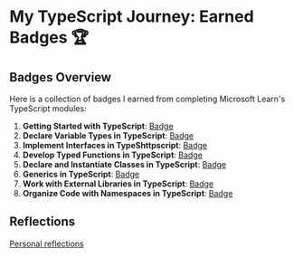 # My TypeScript Journey: Earned Badges 🏆

## Badges Overview

Here is a collection of badges I earned from completing Microsoft Learn's TypeScript modules:

1. **Getting Started with TypeScript**: [Badge](https://learn.microsoft.com/api/achievements/share/en-us/letanatol-9076/9NSWEHPU?sharingId=9C72D232746C588C)
2. **Declare Variable Types in TypeScript**: [Badge](https://learn.microsoft.com/api/achievements/share/en-us/letanatol-9076/WACAES9N?sharingId=9C72D232746C588C)
3. **Implement Interfaces in TypeShttpscript**: [Badge](https://learn.microsoft.com/api/achievements/share/en-us/letanatol-9076/8R6RB6DW?sharingId=9C72D232746C588C)
4. **Develop Typed Functions in TypeScript**: [Badge](https://learn.microsoft.com/api/achievements/share/en-us/letanatol-9076/WACAJC8N?sharingId=9C72D232746C588C)
5. **Declare and Instantiate Classes in TypeScript**: [Badge](https://learn.microsoft.com/api/achievements/share/ru-ru/letanatol-9076/K5VLPUTB?sharingId=9C72D232746C588C)
6. **Generics in TypeScript**: [Badge](https://learn.microsoft.com/api/achievements/share/ru-ru/letanatol-9076/HYGR3PH8?sharingId=9C72D232746C588C)
7. **Work with External Libraries in TypeScript**: [Badge](https://learn.microsoft.com/api/achievements/share/ru-ru/letanatol-9076/EJ7TEJXP?sharingId=9C72D232746C588C)
8. **Organize Code with Namespaces in TypeScript**: [Badge]()


## Reflections

[Personal reflections](TypeScript-Modules-Reflections.md)
